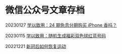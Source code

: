 # 微信公众号文章存档
20230127 [学以致用：24 期免息分期购买 iPhone 香吗？](./20230127/pv-wx.md)

20230115 [学以致用：随机生成福彩双色球红蓝号码](./20230115/lottery.md)

20221221 [新冠后如何恢复运动](./20221221/how-and-when-to-start-exercising-again-after-covid-19.md)

